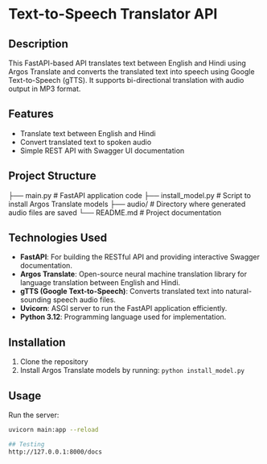 # Text-to-Speech Translator API

## Description
This FastAPI-based API translates text between English and Hindi using Argos Translate and converts the translated text into speech using Google Text-to-Speech (gTTS). It supports bi-directional translation with audio output in MP3 format.

## Features
- Translate text between English and Hindi
- Convert translated text to spoken audio
- Simple REST API with Swagger UI documentation

## Project Structure
├── main.py # FastAPI application code
├── install_model.py # Script to install Argos Translate models
├── audio/ # Directory where generated audio files are saved
└── README.md # Project documentation

## Technologies Used
- **FastAPI**: For building the RESTful API and providing interactive Swagger documentation.  
- **Argos Translate**: Open-source neural machine translation library for language translation between English and Hindi.  
- **gTTS (Google Text-to-Speech)**: Converts translated text into natural-sounding speech audio files.  
- **Uvicorn**: ASGI server to run the FastAPI application efficiently.  
- **Python 3.12**: Programming language used for implementation.  

## Installation
1. Clone the repository  
2. Install Argos Translate models by running: `python install_model.py`

## Usage
Run the server:  
```bash
uvicorn main:app --reload

## Testing
http://127.0.0.1:8000/docs



